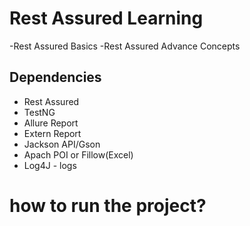 # Rest Assured Learning

-Rest Assured Basics
-Rest Assured Advance Concepts

## Dependencies
- Rest Assured
- TestNG
- Allure Report
- Extern Report
- Jackson API/Gson
- Apach POI or Fillow(Excel)
- Log4J - logs


# how to run the project?
